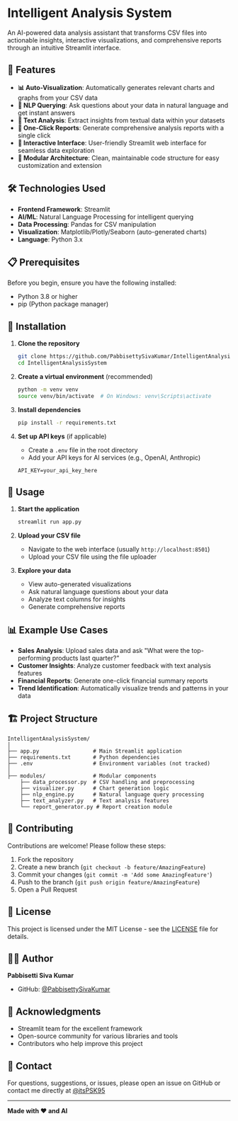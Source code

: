 # Intelligent Analysis System

An AI-powered data analysis assistant that transforms CSV files into actionable insights, interactive visualizations, and comprehensive reports through an intuitive Streamlit interface.

## 🚀 Features

- **📊 Auto-Visualization**: Automatically generates relevant charts and graphs from your CSV data
- **🤖 NLP Querying**: Ask questions about your data in natural language and get instant answers
- **📝 Text Analysis**: Extract insights from textual data within your datasets
- **📄 One-Click Reports**: Generate comprehensive analysis reports with a single click
- **🎨 Interactive Interface**: User-friendly Streamlit web interface for seamless data exploration
- **🔧 Modular Architecture**: Clean, maintainable code structure for easy customization and extension

## 🛠️ Technologies Used

- **Frontend Framework**: Streamlit
- **AI/ML**: Natural Language Processing for intelligent querying
- **Data Processing**: Pandas for CSV manipulation
- **Visualization**: Matplotlib/Plotly/Seaborn (auto-generated charts)
- **Language**: Python 3.x

## 📋 Prerequisites

Before you begin, ensure you have the following installed:
- Python 3.8 or higher
- pip (Python package manager)

## 🔧 Installation

1. **Clone the repository**
   ```bash
   git clone https://github.com/PabbisettySivaKumar/IntelligentAnalysisSystem.git
   cd IntelligentAnalysisSystem
   ```

2. **Create a virtual environment** (recommended)
   ```bash
   python -m venv venv
   source venv/bin/activate  # On Windows: venv\Scripts\activate
   ```

3. **Install dependencies**
   ```bash
   pip install -r requirements.txt
   ```

4. **Set up API keys** (if applicable)
   - Create a `.env` file in the root directory
   - Add your API keys for AI services (e.g., OpenAI, Anthropic)
   ```
   API_KEY=your_api_key_here
   ```

## 🚀 Usage

1. **Start the application**
   ```bash
   streamlit run app.py
   ```

2. **Upload your CSV file**
   - Navigate to the web interface (usually `http://localhost:8501`)
   - Upload your CSV file using the file uploader

3. **Explore your data**
   - View auto-generated visualizations
   - Ask natural language questions about your data
   - Analyze text columns for insights
   - Generate comprehensive reports

## 📊 Example Use Cases

- **Sales Analysis**: Upload sales data and ask "What were the top-performing products last quarter?"
- **Customer Insights**: Analyze customer feedback with text analysis features
- **Financial Reports**: Generate one-click financial summary reports
- **Trend Identification**: Automatically visualize trends and patterns in your data

## 🏗️ Project Structure

```
IntelligentAnalysisSystem/
│
├── app.py                 # Main Streamlit application
├── requirements.txt       # Python dependencies
├── .env                   # Environment variables (not tracked)
│
├── modules/               # Modular components
    ├── data_processor.py  # CSV handling and preprocessing
    ├── visualizer.py      # Chart generation logic
    ├── nlp_engine.py      # Natural language query processing
    ├── text_analyzer.py   # Text analysis features
    └── report_generator.py # Report creation module

```

## 🤝 Contributing

Contributions are welcome! Please follow these steps:

1. Fork the repository
2. Create a new branch (`git checkout -b feature/AmazingFeature`)
3. Commit your changes (`git commit -m 'Add some AmazingFeature'`)
4. Push to the branch (`git push origin feature/AmazingFeature`)
5. Open a Pull Request

## 📝 License

This project is licensed under the MIT License - see the [LICENSE](LICENSE) file for details.

## 👨‍💻 Author

**Pabbisetti Siva Kumar**
- GitHub: [@PabbisettySivaKumar](https://github.com/PabbisettySivaKumar)

## 🙏 Acknowledgments

- Streamlit team for the excellent framework
- Open-source community for various libraries and tools
- Contributors who help improve this project

## 📧 Contact

For questions, suggestions, or issues, please open an issue on GitHub or contact me directly at [@itsPSK95](https://x.com/itsPSK95)

---

**Made with ❤️ and AI**
